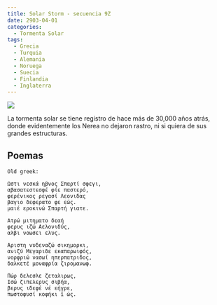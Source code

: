 ```yaml
---
title: Solar Storm - secuencia 9Z
date: 2903-04-01
categories:
  - Tormenta Solar
tags:
  - Grecia
  - Turquia
  - Alemania
  - Noruega
  - Suecia
  - Finlandia
  - Inglaterra
---
```


![](https://i.postimg.cc/dQ2779f1/20210904-161144.gif)

La tormenta solar se tiene registro de hace más de 30,000 años atrás, donde evidentemente los Nerea no dejaron rastro, ni si quiera de sus grandes estructuras.


## Poemas

```
Old greek:

Ωστι νεσκά ηβνος Σπαρτί σφεγι,
αβασατεστεσφέ φίε παστερό,
φερένικος ρεγασί Λεονιδας
βαγιο δεφερατο φε εώς.
μαιέ εροκινώ Σπαρτή γιατε.

Ατρώ μιτηματο δεαή
φερυς ιζώ Αελονιδύς,
αλβι νοωσει ελυς.

Αριστη νυδεναζώ σικημορκι,
ανιζύ Μεγαριδε εκαπαρωιφός,
νορφριώ νασωί ηπερπατριδος,
δαλκετέ μοναφρία ζιρομανωφ.

Πώρ δελεσλε ζεταλιρως,
Ισώ ζιπελερυς σιβήα,
βερυς ιδεφέ νέ εήγρε,
πωστοφυσί κοφήκι ĩ ώς.

```

